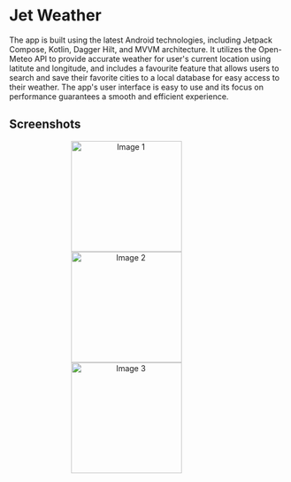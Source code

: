 # Jet Weather

The app is built using the latest Android technologies, including Jetpack Compose, Kotlin, Dagger Hilt, and MVVM architecture. It utilizes the Open-Meteo API to provide accurate weather for user's current location using latitute and longitude, and includes a favourite feature that allows users to search and save their favorite cities to a local database for easy access to their weather. The app's user interface is easy to use and its focus on performance guarantees a smooth and efficient experience.

## Screenshots
<p align="center">
  <img src="https://user-images.githubusercontent.com/71754826/224918377-ca46d669-d4d2-4aaa-bb5e-ad7b8ad9b14a.png" width="200" style="margin-right: 80px;" alt="Image 1">
  <img src="https://user-images.githubusercontent.com/71754826/224918484-ac0b8b28-e88f-41d2-b5ed-83a3dcb74362.png" width="200" style="margin-right: 80px;" alt="Image 2">
  <img src="https://user-images.githubusercontent.com/71754826/224918503-65e97a4b-28fb-460d-a4c3-720997a52ddd.png" width="200" style="margin-right: 80px;" alt="Image 3">
</p>
